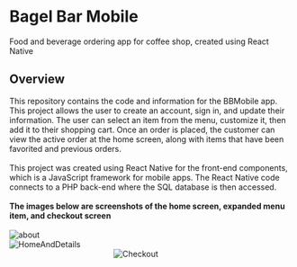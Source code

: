# Bagel Bar Mobile
Food and beverage ordering app for coffee shop, created using React Native<br/>
## Overview
This repository contains the code and information for the BBMobile app. This project allows the user to create an account, sign in, and update their information. The user can select an item from the menu, customize it, then add it to their shopping cart. Once an order is placed, the customer can view the active order at the home screen, along with items that have been favorited and previous orders.<br/>
<br/>
This project was created using React Native for the front-end components, which is a JavaScript framework for mobile apps. The React Native code connects to a PHP back-end where the SQL database is then accessed.<br/>
<br/>
**The images below are screenshots of the home screen, expanded menu item, and checkout screen**<br/>
<br/>
![about](https://johndan2354.github.io/BBMobileImages/about.png)<br/>
![HomeAndDetails](https://johndan2354.github.io/BBMobileImages/HomeAndDetails.PNG)<br/>
&nbsp; &nbsp; &nbsp; &nbsp; &nbsp; &nbsp; &nbsp; &nbsp; &nbsp; &nbsp; &nbsp; &nbsp; &nbsp; &nbsp; &nbsp; &nbsp; &nbsp; &nbsp; &nbsp; &nbsp; &nbsp; &nbsp; &nbsp; &nbsp;![Checkout](https://johndan2354.github.io/BBMobileImages/CheckoutBack.PNG)
